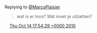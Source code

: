 Replying to [@MarcoPlaisier](https://twitter.com/@MarcoPlaisier/status/27337424785)

> wat is er loos? Wat moet je uitzetten?

<img src="../../media/tweet.ico" width="12" /> [Thu Oct 14 17:54:29 +0000 2010](https://twitter.com/DromerDenker/status/27363197961)